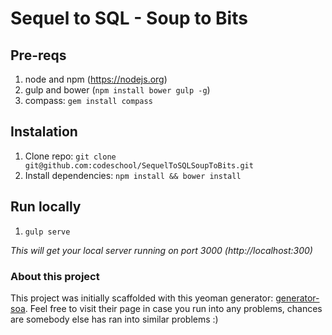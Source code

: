 # Sequel to SQL - Soup to Bits

## Pre-reqs
1. node and npm (https://nodejs.org)
2. gulp and bower (`npm install bower gulp -g`)
3. compass: `gem install compass`

## Instalation
1. Clone repo: `git clone git@github.com:codeschool/SequelToSQLSoupToBits.git`
2. Install dependencies: `npm install && bower install`

## Run locally
1. `gulp serve`

_This will get your local server running on port 3000 (http://localhost:300)_


### About this project
This project was initially scaffolded with this yeoman generator: [generator-soa](https://www.npmjs.com/package/generator-soa). Feel free to visit their page in case you run into any problems, chances are somebody else has ran into similar problems :)
